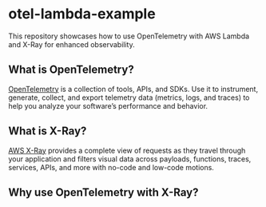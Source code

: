 # otel-lambda-example

This repository showcases how to use OpenTelemetry with AWS Lambda and X-Ray for enhanced observability.

## What is OpenTelemetry?

[OpenTelemetry](https://opentelemetry.io/) is a collection of tools, APIs, and SDKs. Use it to instrument, generate, collect, and export telemetry data (metrics, logs, and traces) to help you analyze your software’s performance and behavior.

## What is X-Ray?

[AWS X-Ray](https://aws.amazon.com/xray/) provides a complete view of requests as they travel through your application and filters visual data across payloads, functions, traces, services, APIs, and more with no-code and low-code motions.

## Why use OpenTelemetry with X-Ray?



